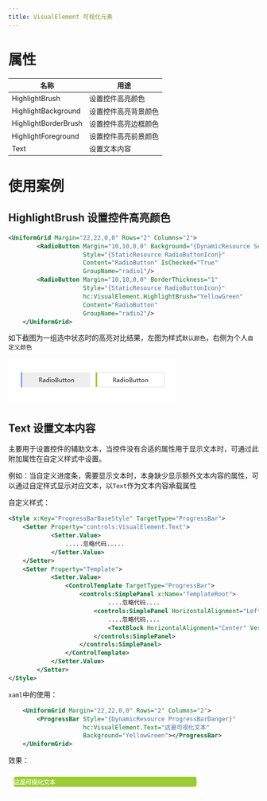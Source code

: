 ```yaml
---
title: VisualElement 可视化元素
---
```


# 属性

| 名称           | 用途             |
| -------------- | ---------------- |
| HighlightBrush | 设置控件高亮颜色 |
| HighlightBackground | 设置控件高亮背景颜色 |
| HighlightBorderBrush | 设置控件高亮边框颜色 |
| HighlightForeground | 设置控件高亮前景颜色 |
| Text           | 设置文本内容     |

# 使用案例

## HighlightBrush 设置控件高亮颜色

```xml
<UniformGrid Margin="22,22,0,0" Rows="2" Columns="2">
        <RadioButton Margin="10,10,0,0" Background="{DynamicResource SecondaryRegionBrush}" 
                     Style="{StaticResource RadioButtonIcon}" 
                     Content="RadioButton" IsChecked="True"
                     GroupName="radio1"/>
        <RadioButton Margin="10,10,0,0" BorderThickness="1" 
                     Style="{StaticResource RadioButtonIcon}"
                     hc:VisualElement.HighlightBrush="YellowGreen"
                     Content="RadioButton"
                     GroupName="radio2"/>
    </UniformGrid>
```

如下截图为一组选中状态时的高亮对比结果，左图为样式`默认颜色`，右侧为个人`自定义颜色`

![VisualElement.HighlightBrush](https://raw.githubusercontent.com/HandyOrg/HandyOrgResource/master/HandyControl/Doc/attach/VisualElement.HighlightBrush.png)

## Text 设置文本内容

主要用于设置控件的辅助文本，当控件没有合适的属性用于显示文本时，可通过此附加属性在自定义样式中设置。

例如：当自定义进度条，需要显示文本时，本身缺少显示额外文本内容的属性，可以通过自定样式显示对应文本，以`Text`作为文本内容承载属性

自定义样式：

```xml
<Style x:Key="ProgressBarBaseStyle" TargetType="ProgressBar">
    <Setter Property="controls:VisualElement.Text">
            <Setter.Value>
                .....忽略代码.....
            </Setter.Value>
    </Setter>
    <Setter Property="Template">
            <Setter.Value>
                <ControlTemplate TargetType="ProgressBar">
                    <controls:SimplePanel x:Name="TemplateRoot">
							....忽略代码....
                        <controls:SimplePanel HorizontalAlignment="Left">
                            ....忽略代码....
                            <TextBlock HorizontalAlignment="Center" VerticalAlignment="Center" Foreground="{DynamicResource TextIconBrush}" Text="{Binding Path=(controls:VisualElement.Text),RelativeSource={RelativeSource TemplatedParent}}"/>
                        </controls:SimplePanel>
                    </controls:SimplePanel>
                </ControlTemplate>
            </Setter.Value>
        </Setter>
</Style>
```

`xaml`中的使用：

```xml
    <UniformGrid Margin="22,22,0,0" Rows="2" Columns="2">
        <ProgressBar Style="{DynamicResource ProgressBarDanger}" 
                     hc:VisualElement.Text="这是可视化文本"
                     Background="YellowGreen"></ProgressBar>
    </UniformGrid>
```

效果：

![VisualElement.Text](https://raw.githubusercontent.com/HandyOrg/HandyOrgResource/master/HandyControl/Doc/attach/VisualElement.Text.png)